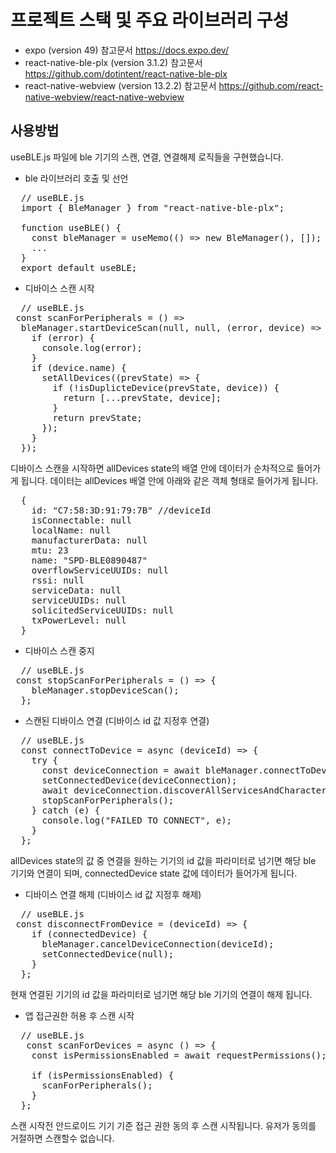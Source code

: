 
프로젝트 스택 및 주요 라이브러리 구성
=============

- expo (version 49) 참고문서 https://docs.expo.dev/
- react-native-ble-plx (version 3.1.2) 참고문서 https://github.com/dotintent/react-native-ble-plx
- react-native-webview (version 13.2.2) 참고문서 https://github.com/react-native-webview/react-native-webview



사용방법
-------------
useBLE.js 파일에 ble 기기의 스캔, 연결, 연결해제 로직들을 구현했습니다.


- ble 라이브러리 호출 및 선언
<pre>
  // useBLE.js
  import { BleManager } from "react-native-ble-plx";

  function useBLE() {
    const bleManager = useMemo(() => new BleManager(), []);
    ...
  }
  export default useBLE;
</pre>
  

- 디바이스 스캔 시작
<pre>
  // useBLE.js
 const scanForPeripherals = () =>
  bleManager.startDeviceScan(null, null, (error, device) => {
    if (error) {
      console.log(error);
    }
    if (device.name) {
      setAllDevices((prevState) => {
        if (!isDuplicteDevice(prevState, device)) {
          return [...prevState, device];
        }
        return prevState;
      });
    }
  });  
</pre>
디바이스 스캔을 시작하면 allDevices state의 배열 안에 데이터가 순차적으로 들어가게 됩니다.
데이터는 allDevices 배열 안에 아래와 같은 객체 형태로 들어가게 됩니다.
<pre>
  {
    id: "C7:58:3D:91:79:7B" //deviceId
    isConnectable: null
    localName: null
    manufacturerData: null
    mtu: 23
    name: "SPD-BLE0890487"
    overflowServiceUUIDs: null
    rssi: null
    serviceData: null
    serviceUUIDs: null
    solicitedServiceUUIDs: null
    txPowerLevel: null
  }
</pre>


- 디바이스 스캔 중지
<pre>
  // useBLE.js
 const stopScanForPeripherals = () => {
    bleManager.stopDeviceScan();
  };  
</pre>



- 스캔된 디바이스 연결 (디바이스 id 값 지정후 연결)
<pre>
  // useBLE.js
  const connectToDevice = async (deviceId) => {
    try {
      const deviceConnection = await bleManager.connectToDevice(deviceId);
      setConnectedDevice(deviceConnection);
      await deviceConnection.discoverAllServicesAndCharacteristics();
      stopScanForPeripherals();
    } catch (e) {
      console.log("FAILED TO CONNECT", e);
    }
  };
</pre>
allDevices state의 값 중 연결을 원하는 기기의 id 값을 파라미터로 넘기면 해당 ble 기기와 연결이 되며, connectedDevice state 값에 데이터가 들어가게 됩니다.


- 디바이스 연결 해제 (디바이스 id 값 지정후 해제)
<pre>
  // useBLE.js
 const disconnectFromDevice = (deviceId) => {
    if (connectedDevice) {
      bleManager.cancelDeviceConnection(deviceId);
      setConnectedDevice(null);
    }
  };
</pre>
현재 연결된 기기의 id 값을 파라미터로 넘기면 해당 ble 기기의 연결이 해제 됩니다.


- 앱 접근권한 허용 후 스캔 시작
<pre>
  // useBLE.js
   const scanForDevices = async () => {
    const isPermissionsEnabled = await requestPermissions();

    if (isPermissionsEnabled) {
      scanForPeripherals();
    }
  };
</pre>
스캔 시작전 안드로이드 기기 기준 접근 권한 동의 후 스캔 시작됩니다. 유저가 동의를 거절하면 스캔할수 없습니다.
